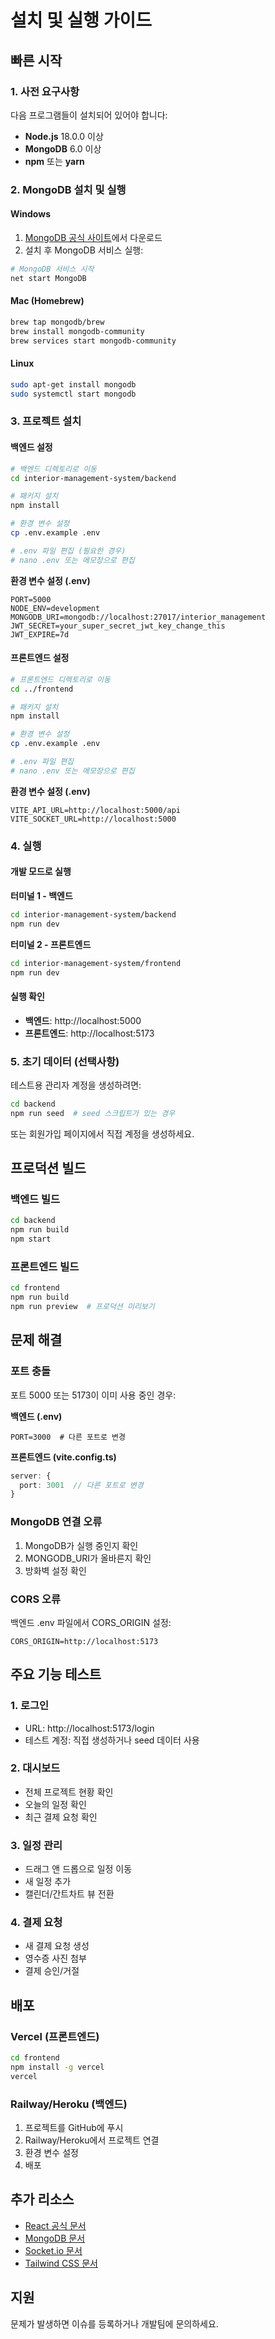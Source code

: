 # 설치 및 실행 가이드

## 빠른 시작

### 1. 사전 요구사항

다음 프로그램들이 설치되어 있어야 합니다:

- **Node.js** 18.0.0 이상
- **MongoDB** 6.0 이상
- **npm** 또는 **yarn**

### 2. MongoDB 설치 및 실행

#### Windows
1. [MongoDB 공식 사이트](https://www.mongodb.com/try/download/community)에서 다운로드
2. 설치 후 MongoDB 서비스 실행:
```bash
# MongoDB 서비스 시작
net start MongoDB
```

#### Mac (Homebrew)
```bash
brew tap mongodb/brew
brew install mongodb-community
brew services start mongodb-community
```

#### Linux
```bash
sudo apt-get install mongodb
sudo systemctl start mongodb
```

### 3. 프로젝트 설치

#### 백엔드 설정

```bash
# 백엔드 디렉토리로 이동
cd interior-management-system/backend

# 패키지 설치
npm install

# 환경 변수 설정
cp .env.example .env

# .env 파일 편집 (필요한 경우)
# nano .env 또는 메모장으로 편집
```

**환경 변수 설정 (.env)**
```env
PORT=5000
NODE_ENV=development
MONGODB_URI=mongodb://localhost:27017/interior_management
JWT_SECRET=your_super_secret_jwt_key_change_this
JWT_EXPIRE=7d
```

#### 프론트엔드 설정

```bash
# 프론트엔드 디렉토리로 이동
cd ../frontend

# 패키지 설치
npm install

# 환경 변수 설정
cp .env.example .env

# .env 파일 편집
# nano .env 또는 메모장으로 편집
```

**환경 변수 설정 (.env)**
```env
VITE_API_URL=http://localhost:5000/api
VITE_SOCKET_URL=http://localhost:5000
```

### 4. 실행

#### 개발 모드로 실행

**터미널 1 - 백엔드**
```bash
cd interior-management-system/backend
npm run dev
```

**터미널 2 - 프론트엔드**
```bash
cd interior-management-system/frontend
npm run dev
```

#### 실행 확인

- **백엔드**: http://localhost:5000
- **프론트엔드**: http://localhost:5173

### 5. 초기 데이터 (선택사항)

테스트용 관리자 계정을 생성하려면:

```bash
cd backend
npm run seed  # seed 스크립트가 있는 경우
```

또는 회원가입 페이지에서 직접 계정을 생성하세요.

## 프로덕션 빌드

### 백엔드 빌드
```bash
cd backend
npm run build
npm start
```

### 프론트엔드 빌드
```bash
cd frontend
npm run build
npm run preview  # 프로덕션 미리보기
```

## 문제 해결

### 포트 충돌
포트 5000 또는 5173이 이미 사용 중인 경우:

**백엔드 (.env)**
```env
PORT=3000  # 다른 포트로 변경
```

**프론트엔드 (vite.config.ts)**
```ts
server: {
  port: 3001  // 다른 포트로 변경
}
```

### MongoDB 연결 오류
1. MongoDB가 실행 중인지 확인
2. MONGODB_URI가 올바른지 확인
3. 방화벽 설정 확인

### CORS 오류
백엔드 .env 파일에서 CORS_ORIGIN 설정:
```env
CORS_ORIGIN=http://localhost:5173
```

## 주요 기능 테스트

### 1. 로그인
- URL: http://localhost:5173/login
- 테스트 계정: 직접 생성하거나 seed 데이터 사용

### 2. 대시보드
- 전체 프로젝트 현황 확인
- 오늘의 일정 확인
- 최근 결제 요청 확인

### 3. 일정 관리
- 드래그 앤 드롭으로 일정 이동
- 새 일정 추가
- 캘린더/간트차트 뷰 전환

### 4. 결제 요청
- 새 결제 요청 생성
- 영수증 사진 첨부
- 결제 승인/거절

## 배포

### Vercel (프론트엔드)
```bash
cd frontend
npm install -g vercel
vercel
```

### Railway/Heroku (백엔드)
1. 프로젝트를 GitHub에 푸시
2. Railway/Heroku에서 프로젝트 연결
3. 환경 변수 설정
4. 배포

## 추가 리소스

- [React 공식 문서](https://react.dev)
- [MongoDB 문서](https://docs.mongodb.com)
- [Socket.io 문서](https://socket.io/docs)
- [Tailwind CSS 문서](https://tailwindcss.com/docs)

## 지원

문제가 발생하면 이슈를 등록하거나 개발팀에 문의하세요.